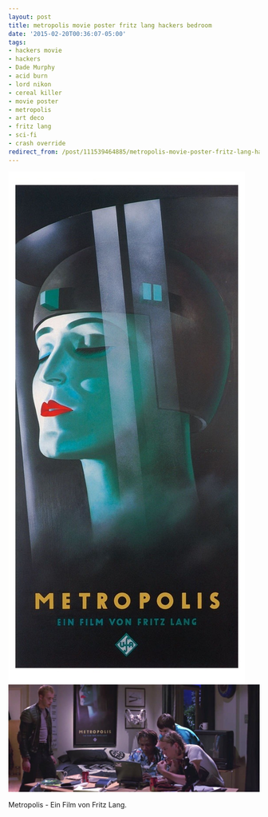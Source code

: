 ```yaml
---
layout: post
title: metropolis movie poster fritz lang hackers bedroom
date: '2015-02-20T00:36:07-05:00'
tags:
- hackers movie
- hackers
- Dade Murphy
- acid burn
- lord nikon
- cereal killer
- movie poster
- metropolis
- art deco
- fritz lang
- sci-fi
- crash override
redirect_from: /post/111539464885/metropolis-movie-poster-fritz-lang-hackers-bedroom
---
```

 ![](/images/tumblr_nk2287Jucl1tqzrm7o1_1280.jpg)  
 ![](/images/tumblr_nk2287Jucl1tqzrm7o2_1280.jpg)  
  

Metropolis - Ein Film von Fritz Lang.
